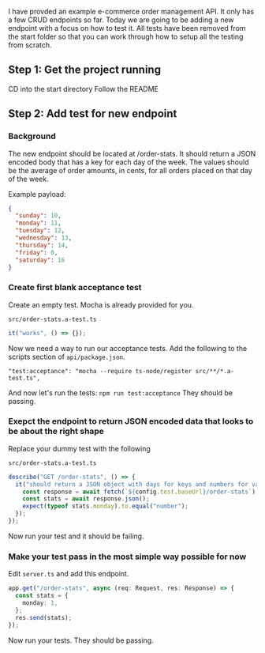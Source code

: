 I have provded an example e-commerce order management API. It only has a few CRUD endpoints so far. Today we are going to be adding a new endpoint with a focus on how to test it. All tests have been removed from the start folder so that you can work through how to setup all the testing from scratch.

## Step 1: Get the project running

CD into the start directory
Follow the README

## Step 2: Add test for new endpoint

### Background

The new endpoint should be located at /order-stats.
It should return a JSON encoded body that has a key for each day of the week.
The values should be the average of order amounts, in cents, for all orders placed on that day of the week.

Example payload:

```json
{
  "sunday": 10,
  "monday": 11,
  "tuesday": 12,
  "wednesday": 13,
  "thursday": 14,
  "friday": 0,
  "saturday": 16
}
```

### Create first blank acceptance test

Create an empty test. Mocha is already provided for you.

`src/order-stats.a-test.ts`

```typescript
it("works", () => {});
```

Now we need a way to run our acceptance tests. Add the following to the scripts section of `api/package.json`.

`"test:acceptance": "mocha --require ts-node/register src/**/*.a-test.ts",`

And now let's run the tests: `npm run test:acceptance`
They should be passing.

### Exepct the endpoint to return JSON encoded data that looks to be about the right shape

Replace your dummy test with the following

`src/order-stats.a-test.ts`

```typescript
describe("GET /order-stats", () => {
  it("should return a JSON object with days for keys and numbers for values", async () => {
    const response = await fetch(`${config.test.baseUrl}/order-stats`);
    const stats = await response.json();
    expect(typeof stats.monday).to.equal("number");
  });
});
```

Now run your test and it should be failing.

### Make your test pass in the most simple way possible for now

Edit `server.ts` and add this endpoint.

```typescript
app.get("/order-stats", async (req: Request, res: Response) => {
  const stats = {
    monday: 1,
  };
  res.send(stats);
});
```

Now run your tests. They should be passing.

###
